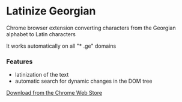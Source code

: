 # Latinize Georgian

Chrome browser extension converting characters from the Georgian alphabet to Latin characters

It works automatically on all "* .ge" domains

### Features
- latinization of the text
- automatic search for dynamic changes in the DOM tree

[Download from the Chrome Web Store](https://chrome.google.com/webstore/detail/latinize-georgian/dmagfpeelgdeofaooadhejjfgnjncdlm)
